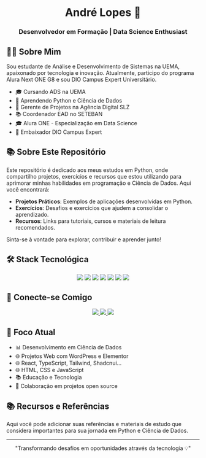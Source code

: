 <div align="center">
  <h1>André Lopes 🚀</h1>
  <h3>Desenvolvedor em Formação | Data Science Enthusiast</h3>
</div>

## 👨‍💻 Sobre Mim

Sou estudante de Análise e Desenvolvimento de Sistemas na UEMA, apaixonado por tecnologia e inovação. Atualmente, participo do programa Alura Next ONE G8 e sou DIO Campus Expert Universitário.

- 🎓 Cursando ADS na UEMA
- 🌱 Aprendendo Python e Ciência de Dados
- 💼 Gerente de Projetos na Agência Digital SLZ
- 📚 Coordenador EAD no SETEBAN
- 🎓 Alura ONE - Especialização em Data Science
- 🎯 Embaixador DIO Campus Expert

## 📚 Sobre Este Repositório

Este repositório é dedicado aos meus estudos em Python, onde compartilho projetos, exercícios e recursos que estou utilizando para aprimorar minhas habilidades em programação e Ciência de Dados. Aqui você encontrará:

- **Projetos Práticos**: Exemplos de aplicações desenvolvidas em Python.
- **Exercícios**: Desafios e exercícios que ajudem a consolidar o aprendizado.
- **Recursos**: Links para tutoriais, cursos e materiais de leitura recomendados.

Sinta-se à vontade para explorar, contribuir e aprender junto!

## 🛠️ Stack Tecnológica

<div align="center">
  <img src="https://img.shields.io/badge/Github-F05032.svg?style=for-the-badge&logo=git&logoColor=white" />
  <img src="https://img.shields.io/badge/Python-3776AB.svg?style=for-the-badge&logo=python&logoColor=white" />
  <img src="https://img.shields.io/badge/HTML5-E34F26.svg?style=for-the-badge&logo=html5&logoColor=white" />
  <img src="https://img.shields.io/badge/CSS3-1572B6.svg?style=for-the-badge&logo=css3&logoColor=white" />
  <img src="https://img.shields.io/badge/JavaScript-F7DF1E.svg?style=for-the-badge&logo=javascript&logoColor=black" />
  <img src="https://img.shields.io/badge/MySQL-00000F.svg?style=for-the-badge&logo=mysql&logoColor=white" />
  <img src="https://img.shields.io/badge/WordPress-21759B.svg?style=for-the-badge&logo=wordpress&logoColor=white" />  
</div>

## 🤝 Conecte-se Comigo

<div align="center">
  <a href="https://www.linkedin.com/in/andre7lopes/" target="_blank">
    <img src="https://img.shields.io/badge/LinkedIn-0077B5.svg?style=for-the-badge&logo=linkedin&logoColor=white" />
  </a>
  <a href="https://www.instagram.com/agenciadigitalslz/" target="_blank">
    <img src="https://img.shields.io/badge/Instagram-E4405F.svg?style=for-the-badge&logo=instagram&logoColor=white" />
  </a>
  <a href="https://discord.gg/yujkai" target="_blank">
    <img src="https://img.shields.io/badge/Discord-7289DA.svg?style=for-the-badge&logo=discord&logoColor=white" />
  </a>
</div>

## 🎯 Foco Atual

- 📊 Desenvolvimento em Ciência de Dados
- 🌐 Projetos Web com WordPress e Elementor
- 🌐 React, TypeScript, Tailwind, Shadcnui...
- 🌐 HTML, CSS e JavaScript
- 📚 Educação e Tecnologia
- 🤝 Colaboração em projetos open source

## 📚 Recursos e Referências

Aqui você pode adicionar suas referências e materiais de estudo que considera importantes para sua jornada em Python e Ciência de Dados.

---

<div align="center">
  "Transformando desafios em oportunidades através da tecnologia 💡"
</div>